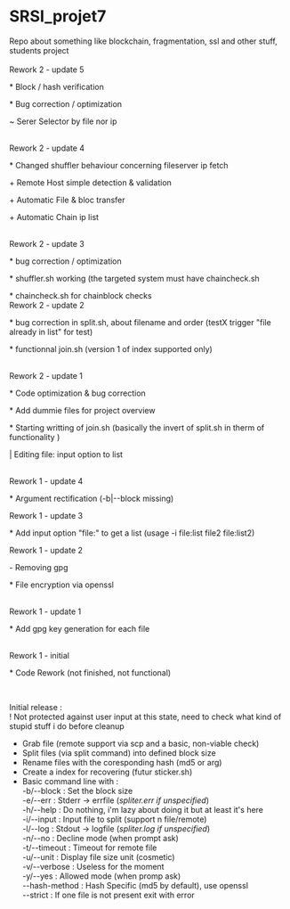 # SRSI_projet7
Repo about something like blockchain, fragmentation, ssl and other stuff, students project<br>
<br>
 Rework 2 - update 5
  <p>* Block / hash verification</p>
  <p>* Bug correction / optimization</p>
  <p>~ Serer Selector by file nor ip</p>
<br>
 Rework 2 - update 4
  <p>* Changed shuffler behaviour concerning fileserver ip fetch</p>
  <p>+ Remote Host simple detection & validation</p>
  <p>+ Automatic File & bloc transfer</p>
  <p>+ Automatic Chain ip list</p>
<br>
 Rework 2 - update 3
  <p>* bug correction / optimization</p>
  <p>* shuffler.sh working (the targeted system must have chaincheck.sh</p>
  <p>* chaincheck.sh for chainblock checks
<br>
 Rework 2 - update 2
  <p>* bug correction in split.sh, about filename and order (testX trigger "file already in list" for test)</p>
  <p>* functionnal join.sh (version 1 of index supported only)</p>
<br>
 Rework 2 - update 1
  <p>* Code optimization & bug correction</p>
  <p>* Add dummie files for project overview</p>
  <p>* Starting writting of join.sh (basically the invert of split.sh in therm of functionality )</p>
  <p>| Editing file: input option to list </p>
  
<br>
 Rework 1 - update 4
  <p>* Argument rectification (-b|--block missing)</p>
  
 Rework 1 - update 3
  <p>* Add input option "file:" to get a list (usage -i file:list file2 file:list2) </p>

 Rework 1 - update 2
  <p>- Removing gpg </p>
  <p>* File encryption via openssl</p>
 <br>
 Rework 1 - update 1
  <p>* Add gpg key generation for each file</p>
 <br>
 Rework 1 - initial
  <p>* Code Rework (not finished, not functional)</p>
   <br>
 
 Initial release :<br>
  ! Not protected against user input at this state, need to check what kind of stupid stuff i do before cleanup<br>
  * Grab file (remote support via scp and a basic, non-viable check)<br>
  * Split files (via split command) into defined block size<br>
  * Rename files with the coresponding hash (md5 or arg)<br>
  * Create a index for recovering (futur sticker.sh)<br>
  * Basic command line with :<br>
      -b/--block    : Set the block size<br>
      -e/--err      : Stderr -> errfile (*spliter.err if unspecified*)<br>
      -h/--help     : Do nothing, i'm lazy about doing it but at least it's here<br>
      -i/--input    : Input file to split (support n file/remote)<br>
      -l/--log      : Stdout -> logfile (*spliter.log if unspecified*)<br>
      -n/--no       : Decline mode (when prompt ask)<br>
      -t/--timeout  : Timeout for remote file <br>
      -u/--unit     : Display file size unit (cosmetic)<br>
      -v/--verbose  : Useless for the moment<br>
      -y/--yes      : Allowed mode (when promp ask)<br>
      --hash-method : Hash Specific (md5 by default), use openssl<br>
      --strict      : If one file is not present exit with error<br>
